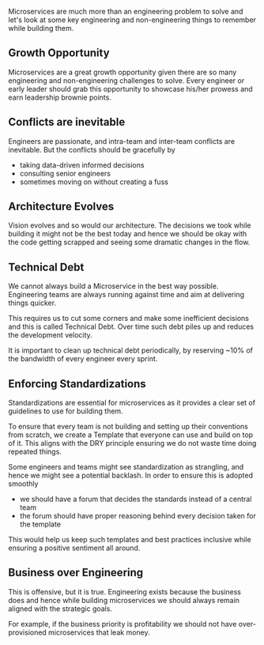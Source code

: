 Microservices are much more than an engineering problem to solve and let's look at some key engineering and non-engineering things to remember while building them.

## Growth Opportunity

Microservices are a great growth opportunity given there are so many engineering and non-engineering challenges to solve. Every engineer or early leader should grab this opportunity to showcase his/her prowess and earn leadership brownie points.

## Conflicts are inevitable

Engineers are passionate, and intra-team and inter-team conflicts are inevitable. But the conflicts should be gracefully by

- taking data-driven informed decisions
- consulting senior engineers
- sometimes moving on without creating a fuss

## Architecture Evolves

Vision evolves and so would our architecture. The decisions we took while building it might not be the best today and hence we should be okay with the code getting scrapped and seeing some dramatic changes in the flow.

## Technical Debt

We cannot always build a Microservice in the best way possible. Engineering teams are always running against time and aim at delivering things quicker.

This requires us to cut some corners and make some inefficient decisions and this is called Technical Debt. Over time such debt piles up and reduces the development velocity.

It is important to clean up technical debt periodically, by reserving ~10% of the bandwidth of every engineer every sprint.

## Enforcing Standardizations

Standardizations are essential for microservices as it provides a clear set of guidelines to use for building them.

To ensure that every team is not building and setting up their conventions from scratch, we create a Template that everyone can use and build on top of it. This aligns with the DRY principle ensuring we do not waste time doing repeated things.

Some engineers and teams might see standardization as strangling, and hence we might see a potential backlash. In order to ensure this is adopted smoothly

- we should have a forum that decides the standards instead of a central team
- the forum should have proper reasoning behind every decision taken for the template

This would help us keep such templates and best practices inclusive while ensuring a positive sentiment all around.

## Business over Engineering

This is offensive, but it is true. Engineering exists because the business does and hence while building microservices we should always remain aligned with the strategic goals.

For example, if the business priority is profitability we should not have over-provisioned microservices that leak money.